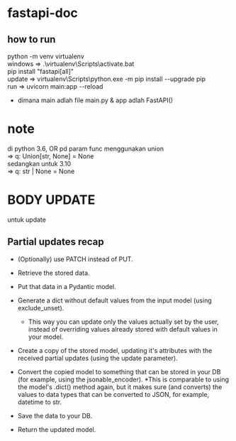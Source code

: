 # fastapi-doc
## how to run
python -m venv virtualenv<br>
windows => .\virtualenv\Scripts\activate.bat<br>
pip install "fastapi[all]" <br>
update => virtualenv\Scripts\python.exe -m pip install --upgrade pip<br>
run => uvicorn main:app --reload<br>
* dimana main adlah file main.py & app adlah FastAPI()<br>
# note
di python 3.6, OR pd param func menggunakan union<br>
=> q: Union[str, None] = None<br>
sedangkan untuk 3.10<br>
=>  q: str | None = None
# BODY UPDATE
untuk update
## Partial updates recap
* (Optionally) use PATCH instead of PUT.
* Retrieve the stored data.
* Put that data in a Pydantic model.
* Generate a dict without default values from the input model (using exclude_unset).
    * This way you can update only the values actually set by the user, instead of overriding values already stored with default values in your model.<br>


* Create a copy of the stored model, updating it's attributes with the received partial updates (using the update parameter).
* Convert the copied model to something that can be stored in your DB (for example, using the jsonable_encoder).
    *This is comparable to using the model's .dict() method again, but it makes sure (and converts) the values to data types that can be converted to JSON, for example, datetime to str.<br>


* Save the data to your DB.
* Return the updated model.
